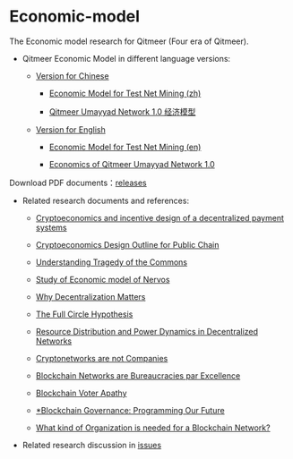 # Economic-model

The Economic model research for Qitmeer (Four era of Qitmeer).

- Qitmeer Economic Model in different language versions:

  - [Version for Chinese](./Version_zh)
  
    - [Economic Model for Test Net Mining (zh)](Version_zh/Economic_Model_of_Qitmeer_Test_Net_zh.md)
    
    - [Qitmeer Umayyad Network 1.0 经济模型](Version_zh/Qitmeer_Umayyad_Network_1.0_经济模型.md)
    
  - [Version for English](./Version_en)
  
    - [Economic Model for Test Net Mining (en)](Version_en/Economic_Model_of_Qitmeer_Test_Net.md)
    
    - [Economics of Qitmeer Umayyad Network 1.0](Version_en/Economics_of_Qitmeer_Umayyad_Network_1.0.md)
    
 Download PDF documents：[releases](https://github.com/Qitmeer/Economic-model/releases)    

- Related research documents and references:

    - [Cryptoeconomics and incentive design of a decentralized payment systems](https://f-labs.github.io/Cryptoeconomics/)
  - [Cryptoeconomics Design Outline for Public Chain](./articles/cryptoeconomics-design-outline.md)
  - [Understanding Tragedy of the Commons](./articles/Understanding_Tragedy_of_the_Commons.md)
  - [Study of Economic model of Nervos](./articles/Study_of_Economic_model_of_Nervos.md)
  
  - [Why Decentralization Matters](./articles/Why_Decentralization_Matters.md)
  - [The Full Circle Hypothesis](./articles/The_Full_Circle_Hypothesis%20.md)
  - [Resource Distribution and Power Dynamics in Decentralized Networks](./articles/Resource_Distribution_and_Power_Dynamics_in_Decentralized_Networks%20.md)
  - [Cryptonetworks are not Companies](./articles/Cryptonetworks_are_not_Companies.md)
  - [Blockchain Networks are Bureaucracies par Excellence](./articles/Blockchain_Networks_are_Bureaucracies_par_Excellence.md)
  
  - [Blockchain Voter Apathy](./articles/Blockchain_Voter_Apathy.md)
  
  - [*Blockchain Governance: Programming Our Future](./articles/Blockchain_Governance_Programming_Our_Future.md)
 
  - [What kind of Organization is needed for a Blockchain Network?](./articles/区块链网络需要一个怎样的组织形式.md)
  

- Related research discussion in [issues](https://github.com/HalalChain/Economic-model/issues)

